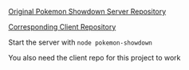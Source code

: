 [Original Pokemon Showdown Server Repository](https://github.com/smogon/pokemon-showdown)

[Corresponding Client Repository](https://github.com/hellohellobigboy/tomclient)


Start the server with `node pokemon-showdown`

You also need the client repo for this project to work
